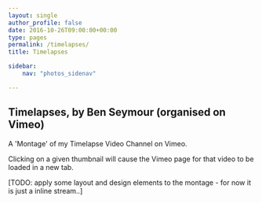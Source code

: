 ```yaml
---
layout: single
author_profile: false
date: 2016-10-26T09:00:00+00:00
type: pages
permalink: /timelapses/
title: Timelapses

sidebar:
    nav: "photos_sidenav"

---
```

## Timelapses, by Ben Seymour (organised on Vimeo)

A 'Montage' of my Timelapse Video Channel on Vimeo.

Clicking on a given thumbnail will cause the Vimeo page for that video to be loaded in a new tab.

[TODO: apply some layout and design elements to the montage - for now it is just a inline stream..]

<style id="badge-styles">
 /* You can modify these CSS styles */
 .vimeoBadge { margin: 0; padding: 0; font: normal 11px verdana,sans-serif; }
 .vimeoBadge img { border: 0; }
 .vimeoBadge a, .vimeoBadge a:link, .vimeoBadge a:visited, .vimeoBadge a:active { color: #3A75C4; text-decoration: none; cursor: pointer; }
 .vimeoBadge a:hover { color:#00CCFF; }
 .vimeoBadge #vimeo_badge_logo { margin-top:10px; width: 57px; height: 16px; }
 .vimeoBadge .credit { font: normal 11px verdana,sans-serif; }
 .vimeoBadge .clip { padding:0; float:left; margin:0 10px 10px 0; line-height:0; }
 .vimeoBadge.vertical .clip { float: none; }
 .vimeoBadge .caption { font: normal 11px verdana,sans-serif; overflow:hidden; width: auto; height: 30px; }
 .vimeoBadge .clear { display: block; clear: both; visibility: hidden; }
 .vimeoBadge .s160 { width: 160px; } .vimeoBadge .s80 { width: 80px; } .vimeoBadge .s100 { width: 100px; } .vimeoBadge .s200 { width: 200px; }
 </style><div id="badge">
<div class="vimeoBadge horizontal">
<script src="https://vimeo.com/bseymour/badgeo/?script=1&badge_layout=horizontal&badge_quantity=40&badge_size=160&badge_stream=channel&show_titles=yes&badge_channel=1151656"></script>
</div>
</div>

